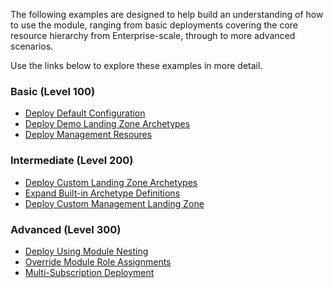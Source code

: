 The following examples are designed to help build an understanding of how to use the module, ranging from basic deployments covering the core resource hierarchy from Enterprise-scale, through to more advanced scenarios.

Use the links below to explore these examples in more detail.

### Basic (Level 100)

- [Deploy Default Configuration][wiki_deploy_default_configuration]
- [Deploy Demo Landing Zone Archetypes][wiki_deploy_demo_landing_zone_archetypes]
- [Deploy Management Resoures][wiki_deploy_management_resources]

### Intermediate (Level 200)

- [Deploy Custom Landing Zone Archetypes][wiki_deploy_custom_landing_zone_archetypes]
- [Expand Built-in Archetype Definitions][wiki_expand_built_in_archetype_definitions]
- [Deploy Custom Management Landing Zone][wiki_deploy_custom_management_landing_zone]


### Advanced (Level 300)

- [Deploy Using Module Nesting][wiki_deploy_using_module_nesting]
- [Override Module Role Assignments][wiki_override_module_role_assignments]
- [Multi-Subscription Deployment][wiki_multi-subscription_deployment]

[//]: # "************************"
[//]: # "INSERT LINK LABELS BELOW"
[//]: # "************************"
[wiki_deploy_default_configuration]: https://github.com/Azure/terraform-azurerm-caf-enterprise-scale/wiki/%5BExamples%5D-Deploy-Default-Configuration "Wiki - Deploy Default Configuration"
[wiki_deploy_demo_landing_zone_archetypes]: https://github.com/Azure/terraform-azurerm-caf-enterprise-scale/wiki/%5BExamples%5D-Deploy-Demo-Landing-Zone-Archetypes "Wiki - Deploy Demo Landing Zone Archetypes"
[wiki_deploy_custom_landing_zone_archetypes]: https://github.com/Azure/terraform-azurerm-caf-enterprise-scale/wiki/%5BExamples%5D-Deploy-Custom-Landing-Zone-Archetypes "Wiki - Deploy Custom Landing Zone Archetypes"
[wiki_deploy_using_module_nesting]: https://github.com/Azure/terraform-azurerm-caf-enterprise-scale/wiki/%5BExamples%5D-Deploy-Using-Module-Nesting "Wiki - Deploy Using Module Nesting"
[wiki_expand_built_in_archetype_definitions]: https://github.com/Azure/terraform-azurerm-caf-enterprise-scale/wiki/%5BExamples%5D-Expand-Built-in-Archetype-Definitions "Wiki - Expand Built-in Archetype Definitions"
[wiki_override_module_role_assignments]: https://github.com/Azure/terraform-azurerm-caf-enterprise-scale/wiki/%5BExamples%5D-Override-Module-Role-Assignments "Wiki - Override Module Role Assignments"
[wiki_deploy_management_resources]: https://github.com/Azure/terraform-azurerm-caf-enterprise-scale/blob/main/docs/wiki/%5BExamples%5D-Deploy-Management-Resources.md "Wiki - Deploy Management Resources"
[wiki_deploy_custom_management_landing_zone]: https://github.com/Azure/terraform-azurerm-caf-enterprise-scale/blob/main/docs/wiki/%5BExamples%5D-Deploy-Custom-Management-Landing-Zone.md "Wiki - Deploy Custom Management Landing Zone"
[wiki_multi-subscription_deployment]: https://github.com/Azure/terraform-azurerm-caf-enterprise-scale/blob/main/docs/wiki/%5BExamples%5D-Multi-Subscription-Deployment.md "Wiki - Multi-Subscription Deployment"
